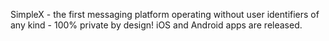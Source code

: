 SimpleX - the first messaging platform operating without user identifiers of any kind - 100% private by design! iOS and Android apps are released.